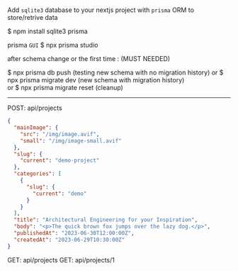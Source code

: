 #

Add `sqlite3` database to your nextjs project with `prisma` ORM to store/retrive data

$ npm install sqlite3 prisma

prisma `GUI`
$ npx prisma studio

after schema change or the first time : (MUST NEEDED)

$ npx prisma db push (testing new schema with no migration history)
or
$ npx prisma migrate dev (new schema with migration history)\
or
$ npx prisma migrate reset (cleanup)

---

POST: api/projects

```json
{
  "mainImage": {
    "src": "/img/image.avif",
    "small": "/img/image-small.avif"
  },
  "slug": {
    "current": "demo-project"
  },
  "categories": [
    {
      "slug": {
        "current": "demo"
      }
    }
  ],
  "title": "Architectural Engineering for your Inspiration",
  "body": "<p>The quick brown fox jumps over the lazy dog.</p>",
  "publishedAt": "2023-06-30T12:00:00Z",
  "createdAt": "2023-06-29T10:30:00Z"
}
```

GET: api/projects
GET: api/projects/1
